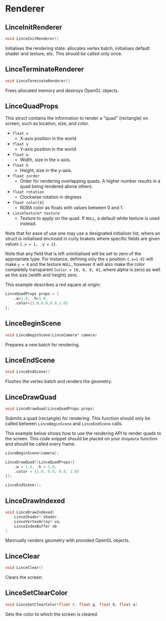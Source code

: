 # Renderer

## LinceInitRenderer
```c
void LinceInitRenderer()
```
Initialises the rendering state: allocates vertex batch, initialises default shader and texture, etc.
This should be called only once. 

## LinceTerminateRenderer
```c
void LinceTerminateRenderer()
```
Frees allocated memory and destroys OpenGL objects.


## LinceQuadProps

This struct contains the information to render a "quad" (rectangle) on screen, such as location, size, and color.

- `float x`
	- X-axis position in the world
- `float y`
	- Y-axis position in the world
- `float w`
	- Width, size in the x-axis.
- `float h`
	- Height, size in the y-axis.
- `float zorder`
	- Order for rendering overlapping quads. A higher number results in a quad being rendered above others.
- `float rotation`
	- Clockwise rotation in degrees
- `float color[4]`
	- RGBA color as floats with values between 0 and 1.
- `LinceTexture* texture`
	- Texture to apply on the quad. If `NULL`, a default white texture is used instead.

Note that for ease of use one may use a designated initialiser list, where an struct is initialised enclosed in curly brakets where specific fields are given values `{.x = 1, .y = 2}`.

Note that any field that is left uninitialised will be set to zero of the appropriate type. For instance, defining only the x position `{.x=1.0}` will make `y = 0` and the texture `NULL`, however it will also make the color completely transparent (`color = {0, 0, 0, 0}`, where alpha is zero) as well as the size (width and height) zero.

This example describes a red square at origin:
```c
LinceQuadProps props = {
	.w=1.0, .h=1.0,
	.color={1.0,0.0,0.0,1.0}
};
```

## LinceBeginScene
```c
void LinceBeginScene(LinceCamera* camera)
```
Prepares a new batch for rendering.

## LinceEndScene
```c
void LinceEndScene()
```
Flushes the vertex batch and renders the geometry.

## LinceDrawQuad
```c
void LinceDrawQuad(LinceQuadProps props)
```
Submits a quad (rectangle) for rendering. This function should only be called between `LinceBeginScene` and `LinceEndScene` calls.

This example below shows how to use the rendering API to render quads to the screen. This code snippet should be placed on your `OnUpdate` function and should be called every frame.
```c
LinceBeginScene(camera);

LinceDrawQuad((LinceQuadProps){
	.w = 1.0, .h = 1.0,
	.color = {1.0, 0.0, 0.0, 1.0}
});

LinceEndScene();
```

## LinceDrawIndexed
```c
void LinceDrawIndexed(
	LinceShader* shader,
	LinceVertexArray* va,
	LinceIndexBuffer vb
)
```
Mannually renders geometry with provided OpenGL objects.

## LinceClear
```c
void LinceClear()
```
Clears the screen.

## LinceSetClearColor
```c
void LinceSetClearColor(float r, float g, float b, float a)
```
Sets the color to which the screen is cleared.
